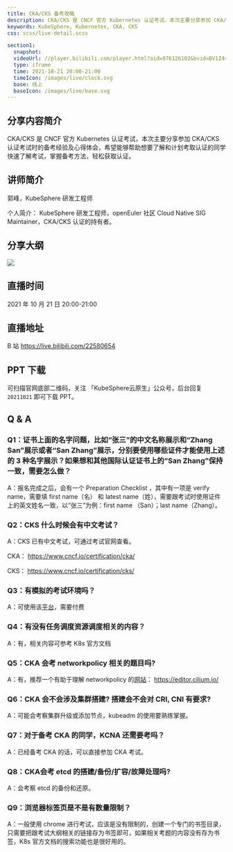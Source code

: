 ```yaml
---
title: CKA/CKS 备考攻略
description: CKA/CKS 是 CNCF 官方 Kubernetes 认证考试，本次主要分享参加 CKA/CKS 认证考试时的备考经验及心得体会，希望能够帮助想要了解和计划考取认证的同学快速了解考试，掌握备考方法，轻松获取认证。
keywords: KubeSphere, Kubernetes, CKA, CKS
css: scss/live-detail.scss

section1:
  snapshot: 
  videoUrl: //player.bilibili.com/player.html?aid=976126102&bvid=BV1Z44y1x7e3&cid=428904630&page=1&high_quality=1
  type: iframe
  time: 2021-10-21 20:00-21:00
  timeIcon: /images/live/clock.svg
  base: 线上
  baseIcon: /images/live/base.svg
---
```

## 分享内容简介

CKA/CKS 是 CNCF 官方 Kubernetes 认证考试，本次主要分享参加 CKA/CKS 认证考试时的备考经验及心得体会，希望能够帮助想要了解和计划考取认证的同学快速了解考试，掌握备考方法，轻松获取认证。

## 讲师简介

郭峰，KubeSphere 研发工程师

个人简介：
KubeSphere 研发工程师，openEuler 社区 Cloud Native SIG Maintainer，CKA/CKS 认证的持有者。

## 分享大纲

![](https://pek3b.qingstor.com/kubesphere-community/images/ckacks1021-live.png)

## 直播时间

2021 年 10 月 21 日 20:00-21:00

## 直播地址

B 站  https://live.bilibili.com/22580654

## PPT 下载

可扫描官网底部二维码，关注 「KubeSphere云原生」公众号，后台回复 `20211021` 即可下载 PPT。

## Q & A

### Q1：证书上面的名字问题，比如“张三”的中文名称展示和“Zhang San”展示或者“San Zhang”展示，分别要使用哪些证件才能使用上述的 3 种名字展示？如果想和其他国际认证证书上的“San Zhang”保持一致，需要怎么做？

A：报名完成之后，会有一个 Preparation Checklist ，其中有一项是 verify name，需要填 first name（名） 和 latest name（姓），需要跟考试时使用证件上的英文姓名一致，以“张三”为例：first name （San）；last name（Zhang）。

### Q2：CKS 什么时候会有中文考试？

A：CKS 已有中文考试，可通过考试官网查看。

CKA： https://www.cncf.io/certification/cka/

CKS： https://www.cncf.io/certification/cks/

### Q3：有模拟的考试环境吗？

A：可使用该[平台](https://killer.sh/)，需要付费

### Q4：有没有任务调度资源调度相关的内容？

A：有，相关内容可参考 K8s 官方文档

### Q5：CKA 会考 networkpolicy 相关的题目吗?

A：有，推荐一个有助于理解 networkpolicy 的[网站](https://editor.cilium.io/)： https://editor.cilium.io/

### Q6：CKA 会不会涉及集群搭建? 搭建会不会对 CRI, CNI 有要求?

A：可能会考察集群升级或添加节点，kubeadm 的使用要熟练掌握。

### Q7：对于备考 CKA 的同学，KCNA 还需要考吗？

A：已经备考 CKA 的话，可以直接参加 CKA 考试。

### Q8：CKA会考 etcd 的搭建/备份/扩容/故障处理吗?

A：会考察 etcd 的备份和还原。

### Q9：浏览器标签页是不是有数量限制？

A：一般使用 chrome 进行考试，应该是没有限制的，创建一个专门的书签目录，只需要把跟考试大纲相关的链接存为书签即可，如果相关考题的内容没有存为书签，K8s 官方文档的搜索功能也是很好用的。
